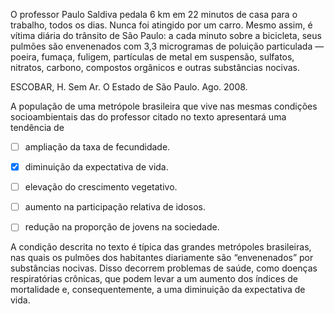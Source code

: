 

O professor Paulo Saldiva pedala 6 km em 22 minutos de casa para o trabalho, todos os dias. Nunca foi atingido por um carro. Mesmo assim, é vítima diária do trânsito de São Paulo: a cada minuto sobre a bicicleta, seus pulmões são envenenados com 3,3 microgramas de poluição particulada — poeira, fumaça, fuligem, partículas de metal em suspensão, sulfatos, nitratos, carbono, compostos orgânicos e outras substâncias nocivas.

ESCOBAR, H. Sem Ar. O Estado de São Paulo. Ago. 2008.

A população de uma metrópole brasileira que vive nas mesmas condições socioambientais das do professor citado no texto apresentará uma tendência de



- [ ] ampliação da taxa de fecundidade.
- [x] diminuição da expectativa de vida.
- [ ] elevação do crescimento vegetativo.
- [ ] aumento na participação relativa de idosos.
- [ ] redução na proporção de jovens na sociedade.


A condição descrita no texto é típica das grandes metrópoles brasileiras, nas quais os pulmões dos habitantes diariamente são “envenenados” por substâncias nocivas. Disso decorrem problemas de saúde, como doenças respiratórias crônicas, que podem levar a um aumento dos índices de mortalidade e, consequentemente, a uma diminuição da expectativa de vida.

        